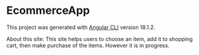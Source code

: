 # EcommerceApp

This project was generated with [Angular CLI](https://github.com/angular/angular-cli) version 18.1.2.

About this site:
This site helps users to choose an item, add it to shopping cart, then make purchase of the items. However it is in progress.

